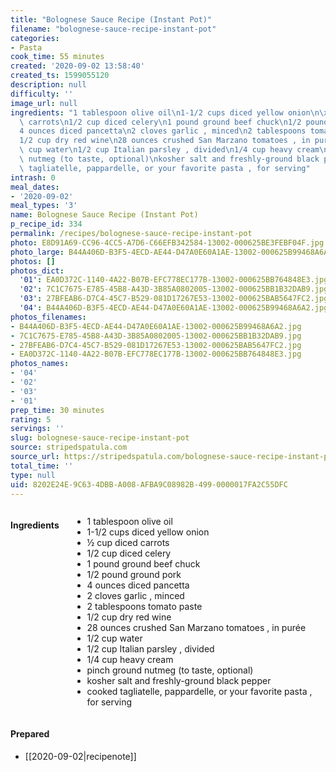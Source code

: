 ```yaml
---
title: "Bolognese Sauce Recipe (Instant Pot)"
filename: "bolognese-sauce-recipe-instant-pot"
categories:
- Pasta
cook_time: 55 minutes
created: '2020-09-02 13:58:40'
created_ts: 1599055120
description: null
difficulty: ''
image_url: null
ingredients: "1 tablespoon olive oil\n1-1/2 cups diced yellow onion\n\xBD cup diced\
  \ carrots\n1/2 cup diced celery\n1 pound ground beef chuck\n1/2 pound ground pork\n\
  4 ounces diced pancetta\n2 cloves garlic , minced\n2 tablespoons tomato paste\n\
  1/2 cup dry red wine\n28 ounces crushed San Marzano tomatoes , in pur\xE9e\n1/2\
  \ cup water\n1/2 cup Italian parsley , divided\n1/4 cup heavy cream\npinch ground\
  \ nutmeg (to taste, optional)\nkosher salt and freshly-ground black pepper\ncooked\
  \ tagliatelle, pappardelle, or your favorite pasta , for serving"
intrash: 0
meal_dates:
- '2020-09-02'
meal_types: '3'
name: Bolognese Sauce Recipe (Instant Pot)
p_recipe_id: 334
permalink: /recipes/bolognese-sauce-recipe-instant-pot
photo: E8D91A69-CC96-4CC5-A7D6-C66EFB342584-13002-000625BE3FEBF04F.jpg
photo_large: B44A406D-B3F5-4ECD-AE44-D47A0E60A1AE-13002-000625B99468A6A2.jpg
photos: []
photos_dict:
  '01': EA0D372C-1140-4A22-B07B-EFC778EC177B-13002-000625BB764848E3.jpg
  '02': 7C1C7675-E785-45B8-A43D-3B85A0802005-13002-000625BB1B32DAB9.jpg
  '03': 27BFEAB6-D7C4-45C7-B529-081D17267E53-13002-000625BAB5647FC2.jpg
  '04': B44A406D-B3F5-4ECD-AE44-D47A0E60A1AE-13002-000625B99468A6A2.jpg
photos_filenames:
- B44A406D-B3F5-4ECD-AE44-D47A0E60A1AE-13002-000625B99468A6A2.jpg
- 7C1C7675-E785-45B8-A43D-3B85A0802005-13002-000625BB1B32DAB9.jpg
- 27BFEAB6-D7C4-45C7-B529-081D17267E53-13002-000625BAB5647FC2.jpg
- EA0D372C-1140-4A22-B07B-EFC778EC177B-13002-000625BB764848E3.jpg
photos_names:
- '04'
- '02'
- '03'
- '01'
prep_time: 30 minutes
rating: 5
servings: ''
slug: bolognese-sauce-recipe-instant-pot
source: stripedspatula.com
source_url: https://stripedspatula.com/bolognese-sauce-recipe-instant-pot/
total_time: ''
type: null
uid: 8202E24E-9C63-4DBB-A008-AFBA9C08982B-499-0000017FA2C55DFC
---
```

<div class="large-8 medium-7 columns" id="writeup">	</div><!-- #writeup -->
</div><!-- #row-one -->
<div class="row" id="row-two">	<div class="medium-4 small-5 columns"><h4 id="ingredients">Ingredients</h4><div class="box box-ingredients content"><ul>
<li>1 tablespoon olive oil</li>
<li>1-1/2 cups diced yellow onion</li>
<li>½ cup diced carrots</li>
<li>1/2 cup diced celery</li>
<li>1 pound ground beef chuck</li>
<li>1/2 pound ground pork</li>
<li>4 ounces diced pancetta</li>
<li>2 cloves garlic , minced</li>
<li>2 tablespoons tomato paste</li>
<li>1/2 cup dry red wine</li>
<li>28 ounces crushed San Marzano tomatoes , in purée</li>
<li>1/2 cup water</li>
<li>1/2 cup Italian parsley , divided</li>
<li>1/4 cup heavy cream</li>
<li>pinch ground nutmeg (to taste, optional)</li>
<li>kosher salt and freshly-ground black pepper</li>
<li>cooked tagliatelle, pappardelle, or your favorite pasta , for serving</li>
</ul>
</div>	</div>	<div class="medium-6 small-7 columns">	</div>	<div class="medium-2 columns" id="photo-sidebar">		<div class="" id="meals"><h4>Prepared</h4><ul>
<li>[[2020-09-02|recipenote]]</li>
</ul>
		</div>